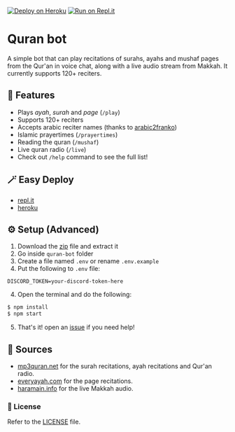 [![Deploy on Heroku](https://www.herokucdn.com/deploy/button.svg)](https://heroku.com/deploy?template=https://github.com/TheMaestro1s/quran-bot)
[![Run on Repl.it](https://repl.it/badge/github/TheMaestro1s/quran-bot)](https://repl.it/github/TheMaestro1s/quran-bot)

# Quran bot

A simple bot that can play recitations of surahs, ayahs and mushaf pages from the Qur'an in voice chat, along with a live audio stream from Makkah. It currently supports 120+ reciters.


## 📌 Features
- Plays *ayah*, *surah* and *page* (`/play`)
- Supports 120+ reciters
- Accepts arabic reciter names (thanks to [arabic2franko](https://github.com/ahmadfathy97/arabic2franko))
- Islamic prayertimes (`/prayertimes`)
- Reading the quran (`/mushaf`)
- Live quran radio (`/live`)
- Check out `/help` command to see the full list!

## 🪄 Easy Deploy

- [repl.it](https://repl.it/github/TheMaestro1s/quran-bot)
- [heroku](https://heroku.com/deploy?template=https://github.com/TheMaestro1s/quran-bot)



## ⚙️ Setup (Advanced)

1. Download the [zip](https://github.com/TheMaestro1s/quran-bot.git) file and extract it
2. Go inside `quran-bot` folder
3. Create a file named `.env` or rename `.env.example`
4. Put the following to `.env` file:
```
DISCORD_TOKEN=your-discord-token-here
```


4. Open the terminal and do the following:

```bash
$ npm install
$ npm start
```
5. That's it! open an [issue](https://github.com/TheMaestro1s/quran-bot/issues) if you need help!

## 🔌 Sources

 - [mp3quran.net](http://mp3quran.net/) for the surah recitations, ayah recitations and Qur'an radio.
 - [everyayah.com](https://everyayah.com/) for the page recitations.
 - [haramain.info](http://www.haramain.info/) for the live Makkah audio.


### 📝 License
Refer to the [LICENSE](LICENSE) file.